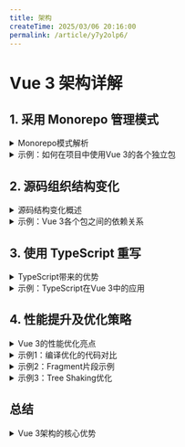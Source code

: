 ```yaml
---
title: 架构
createTime: 2025/03/06 20:16:00
permalink: /article/y7y2olp6/
---
```

# Vue 3 架构详解

## 1. 采用 Monorepo 管理模式

<details>
<summary>Monorepo模式解析</summary>

Vue 3采用了Monorepo（单一代码仓库）的方式组织代码，将原本一个大型的代码库拆分成多个独立的包（package），每个包都有自己的API、类型定义和测试。这种方式有以下优势：

- **代码共享更加简单**：所有包在同一个代码库中，共享和复用代码更加方便
- **依赖管理更加清晰**：各个包之间的依赖关系更加明确
- **原子提交**：可以一次性提交所有包的修改，保证兼容性
- **统一构建流程**：所有包共用一套构建流程和规范

Vue 3的核心包括：

- `@vue/reactivity`：响应式系统
- `@vue/runtime-core`：与平台无关的运行时核心
- `@vue/runtime-dom`：浏览器相关的运行时，包括DOM API
- `@vue/compiler-core`：编译器核心
- `@vue/compiler-dom`：面向浏览器的编译器
- `@vue/compiler-sfc`：单文件组件(.vue)编译器
- 等等...

</details>

<details>
<summary>示例：如何在项目中使用Vue 3的各个独立包</summary>

```js
// 直接使用响应式系统
import { reactive, ref, computed } from '@vue/reactivity'

// 使用响应式API
const count = ref(0)
const state = reactive({
  name: 'Vue 3',
  version: '3.x'
})
const fullName = computed(() => `${state.name} v${state.version}`)

// 响应式系统可以独立于Vue组件使用
console.log(count.value) // 0
count.value++
console.log(count.value) // 1
console.log(fullName.value) // Vue 3 v3.x
```

</details>

## 2. 源码组织结构变化

<details>
<summary>源码结构变化概述</summary>

Vue 3的源码结构较Vue 2有了较大的变化，主要体现在以下几个方面：

- **包结构扁平化**：采用扁平的包结构，便于理解和维护
- **模块拆分更加清晰**：将功能按照职责划分为不同的模块
- **核心功能解耦**：响应式系统、运行时渲染器、编译器等核心功能都被解耦为独立的包
- **包之间依赖明确**：清晰的依赖关系图，避免循环依赖

Vue 3的主要目录结构：

```
packages/
├── compiler-core/     # 平台无关的编译器核心
├── compiler-dom/      # 针对浏览器的编译器实现
├── compiler-sfc/      # 单文件组件(.vue)编译器
├── compiler-ssr/      # 服务端渲染编译器
├── reactivity/        # 响应式系统
├── runtime-core/      # 平台无关的运行时核心
├── runtime-dom/       # 浏览器平台运行时
├── runtime-test/      # 测试用的运行时
├── server-renderer/   # 服务端渲染
├── shared/            # 共享工具方法
├── size-check/        # 包大小检查
├── template-explorer/ # 模板编译结果可视化工具
├── vue/               # 完整构建入口
```

这种结构使得Vue 3更加模块化，也更便于维护和扩展。

</details>

<details>
<summary>示例：Vue 3各个包之间的依赖关系</summary>

```js
// vue 包是完整的构建入口，依赖了其他所有包
// vue/index.js
import * as runtimeDom from '@vue/runtime-dom'
import { compile } from '@vue/compiler-dom'

// 导出运行时内容
export * from '@vue/runtime-dom'

// 注册编译器
function compileToFunction(template) {
  const code = compile(template).code
  // 将编译后的渲染函数代码转换为实际函数
  return new Function('Vue', code)(runtimeDom)
}

// 在运行时中注册编译器
runtimeDom.registerRuntimeCompiler(compileToFunction)
```

</details>

## 3. 使用 TypeScript 重写

<details>
<summary>TypeScript带来的优势</summary>

Vue 3完全使用TypeScript重写，这带来了很多好处：

- **更好的类型检查**：在开发阶段就能发现类型相关错误
- **更好的IDE支持**：代码提示、自动补全、文档提示等
- **更清晰的API设计**：类型定义使API更加明确
- **更容易维护**：类型系统使代码更易于理解和重构
- **更好的开发体验**：特别是对于大型项目和团队协作

Vue 3的类型系统非常完善，例如组件props的类型推导、事件处理器的类型检查等都得到了极大的增强。

</details>

<details>
<summary>示例：TypeScript在Vue 3中的应用</summary>

```typescript
// 定义组件Props的类型
interface Props {
  msg: string;
  count?: number;
  items: string[];
  callback: (id: number) => void;
}

// 使用defineComponent增强类型推导
import { defineComponent, ref, PropType } from 'vue'

const HelloWorld = defineComponent({
  props: {
    msg: {
      type: String,
      required: true
    },
    count: Number,
    items: {
      type: Array as PropType<string[]>,
      required: true,
      default: () => []
    },
    callback: {
      type: Function as PropType<(id: number) => void>,
      required: true
    }
  },
  setup(props) {
    // props有完整的类型推导
    console.log(props.msg)
    
    const localCount = ref(props.count || 0)
    
    return {
      localCount
    }
  }
})

// 在使用组合式API时的类型推导
import { ref, computed, Ref } from 'vue'

function useCounter(initialValue: number = 0) {
  const count: Ref<number> = ref(initialValue)
  const doubled = computed(() => count.value * 2)
  
  function increment(delta: number = 1) {
    count.value += delta
  }
  
  return {
    count,
    doubled,
    increment
  }
}
```

</details>

## 4. 性能提升及优化策略

<details>
<summary>Vue 3的性能优化亮点</summary>

Vue 3相比Vue 2有显著的性能提升，主要体现在以下几个方面：

1. **静态树提升（Static Tree Hoisting）**：
   - 编译时会将静态内容提升为常量，减少渲染成本
   - 静态节点不再参与diff过程，减少了虚拟DOM的对比开销

2. **静态属性提升（Static Props Hoisting）**：
   - 将静态的属性提升为常量，减少重新创建对象的开销

3. **Patch Flag优化**：
   - 在编译时为动态内容打上"补丁标记"
   - 运行时只需关注带有标记的节点，大幅减少不必要的比对

4. **基于Proxy的响应式系统**：
   - 性能更优，不再需要初始化时递归遍历对象
   - 可以监听到对象属性的添加和删除
   - 可以监听数组索引和length的变化

5. **Fragment（片段）**：
   - 组件可以直接返回多个根节点，不再需要额外的包裹元素
   - 减少了不必要的DOM节点，提高了性能和内存占用

6. **缓存事件处理函数**：
   - 编译器会自动缓存内联事件处理函数，避免不必要的重新创建

7. **按需编译**：
   - Tree Shaking支持，可以只打包使用到的API
   - 体积更小，加载更快

</details>

<details>
<summary>示例1：编译优化的代码对比</summary>

Vue 2的模板编译结果：

```js
// Vue 2
function render() {
  with(this) {
    return _c('div', {
      staticClass: "container"
    }, [
      _c('h1', [_v("Hello, " + _s(name))]),
      _c('p', [_v("Count: " + _s(count))]),
      _c('div', {
        staticClass: "static"
      }, [
        _v("This is a static content")
      ])
    ])
  }
}
```

Vue 3的模板编译结果（通过Patch Flag优化）：

```js
// Vue 3
import { createElementVNode as _createElementVNode, toDisplayString as _toDisplayString, createTextVNode as _createTextVNode, openBlock as _openBlock, createElementBlock as _createElementBlock } from "vue"

// 静态内容被提升为常量
const _hoisted_1 = { class: "container" }
const _hoisted_2 = /*#__PURE__*/_createElementVNode("div", { class: "static" }, "This is a static content", -1 /* HOISTED */)

export function render(_ctx, _cache, $props, $setup, $data, $options) {
  return (_openBlock(), _createElementBlock("div", _hoisted_1, [
    _createElementVNode("h1", null, "Hello, " + _toDisplayString(_ctx.name), 1 /* TEXT */),
    _createElementVNode("p", null, "Count: " + _toDisplayString(_ctx.count), 1 /* TEXT */),
    _hoisted_2
  ]))
}
```

注意Vue 3编译结果中的数字注释（如`1 /* TEXT */`），这就是Patch Flag，标记了该节点的哪些部分是动态的。

</details>

<details>
<summary>示例2：Fragment片段示例</summary>

Vue 2必须有一个根节点：

```vue
<!-- Vue 2 -->
<template>
  <div> <!-- 必须有一个包裹元素 -->
    <header>...</header>
    <main>...</main>
    <footer>...</footer>
  </div>
</template>
```

Vue 3支持多个根节点：

```vue
<!-- Vue 3 -->
<template>
  <!-- 不需要额外的包裹元素 -->
  <header>...</header>
  <main>...</main>
  <footer>...</footer>
</template>
```

</details>

<details>
<summary>示例3：Tree Shaking优化</summary>

Vue 2的全局API导入方式：

```js
// Vue 2 - 引入整个Vue
import Vue from 'vue'

// 即使只用了一个功能，整个Vue也会被打包
Vue.nextTick(() => {
  // 一些操作
})
```

Vue 3的按需API导入：

```js
// Vue 3 - 按需导入API
import { nextTick } from 'vue'

// 只有nextTick会被打包，其他未使用的API会被Tree Shaking移除
nextTick(() => {
  // 一些操作
})
```

</details>

## 总结

<details>
<summary>Vue 3架构的核心优势</summary>

Vue 3的架构设计带来了诸多优势，对于开发者和应用都有显著的好处：

1. **模块化的架构**使得代码更加清晰，易于维护和理解
2. **TypeScript的加持**让开发体验更加友好，特别是在大型项目中
3. **性能的全面优化**让应用运行更加流畅，特别是在处理大量数据和复杂UI时
4. **包大小的优化**使得应用加载更快，特别是在移动设备上

在面试中，理解Vue 3的架构变化不仅能展示你对技术的深入理解，也能展示你对前端发展趋势的把握。深入理解这些变化，将有助于你更好地利用Vue 3的特性开发高性能、易维护的应用。

</details>